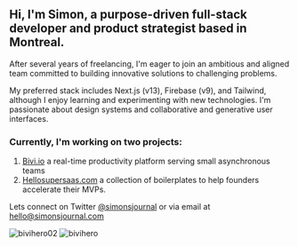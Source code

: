 ## Hi, I'm Simon, a purpose-driven full-stack developer and product strategist based in Montreal. 

After several years of freelancing, I'm eager to join an ambitious and aligned team committed to building innovative solutions to challenging problems.

My preferred stack includes Next.js (v13), Firebase (v9), and Tailwind, although I enjoy learning and experimenting with new technologies. I'm passionate about design systems and collaborative and generative user interfaces.

### Currently, I'm working on two projects: 

1. [Bivi.io](https://bivi.io) a real-time productivity platform serving small asynchronous teams 
2. [Hellosupersaas.com](https://hellosupersaas.com) a collection of boilerplates to help founders accelerate their MVPs.

Lets connect on Twitter [@simonsjournal](https://twitter.com/simonsjournal) or via email at [hello@simonsjournal.com](mailto:hello@simonsjournal.com)


<!--
### Take a look at this video that showcases some of my work: 

<a href="http://www.youtube.com/watch?feature=player_embedded&v=KhGWbt1dAKQ
" target="_blank"><img src="http://img.youtube.com/vi/KhGWbt1dAKQ/0.jpg" 
alt="IMAGE ALT TEXT HERE" width="240" height="180" border="10" /></a>
-->
![bivihero02](https://user-images.githubusercontent.com/11487528/226699473-287a7ffd-e504-4edc-981e-2430a247ad83.png)
![bivihero](https://user-images.githubusercontent.com/11487528/226699205-2180854e-fd58-4d16-ab75-45a64c88293b.png)
